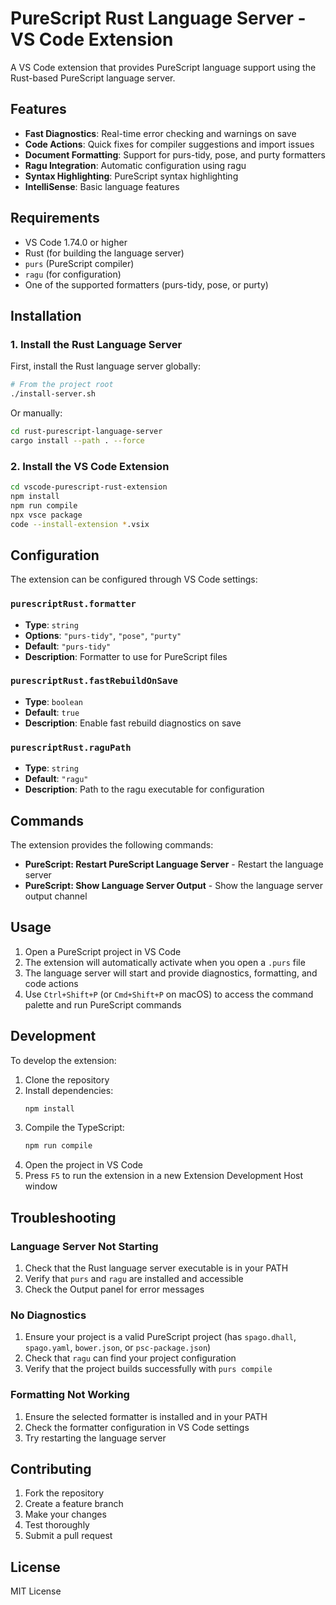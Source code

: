 # PureScript Rust Language Server - VS Code Extension

A VS Code extension that provides PureScript language support using the Rust-based PureScript language server.

## Features

- **Fast Diagnostics**: Real-time error checking and warnings on save
- **Code Actions**: Quick fixes for compiler suggestions and import issues
- **Document Formatting**: Support for purs-tidy, pose, and purty formatters
- **Ragu Integration**: Automatic configuration using ragu
- **Syntax Highlighting**: PureScript syntax highlighting
- **IntelliSense**: Basic language features

## Requirements

- VS Code 1.74.0 or higher
- Rust (for building the language server)
- `purs` (PureScript compiler)
- `ragu` (for configuration)
- One of the supported formatters (purs-tidy, pose, or purty)

## Installation

### 1. Install the Rust Language Server

First, install the Rust language server globally:

```bash
# From the project root
./install-server.sh
```

Or manually:

```bash
cd rust-purescript-language-server
cargo install --path . --force
```

### 2. Install the VS Code Extension

```bash
cd vscode-purescript-rust-extension
npm install
npm run compile
npx vsce package
code --install-extension *.vsix
```

## Configuration

The extension can be configured through VS Code settings:

### `purescriptRust.formatter`

- **Type**: `string`
- **Options**: `"purs-tidy"`, `"pose"`, `"purty"`
- **Default**: `"purs-tidy"`
- **Description**: Formatter to use for PureScript files

### `purescriptRust.fastRebuildOnSave`

- **Type**: `boolean`
- **Default**: `true`
- **Description**: Enable fast rebuild diagnostics on save

### `purescriptRust.raguPath`

- **Type**: `string`
- **Default**: `"ragu"`
- **Description**: Path to the ragu executable for configuration

## Commands

The extension provides the following commands:

- **PureScript: Restart PureScript Language Server** - Restart the language server
- **PureScript: Show Language Server Output** - Show the language server output channel

## Usage

1. Open a PureScript project in VS Code
2. The extension will automatically activate when you open a `.purs` file
3. The language server will start and provide diagnostics, formatting, and code actions
4. Use `Ctrl+Shift+P` (or `Cmd+Shift+P` on macOS) to access the command palette and run PureScript commands

## Development

To develop the extension:

1. Clone the repository
2. Install dependencies:
   ```bash
   npm install
   ```
3. Compile the TypeScript:
   ```bash
   npm run compile
   ```
4. Open the project in VS Code
5. Press `F5` to run the extension in a new Extension Development Host window

## Troubleshooting

### Language Server Not Starting

1. Check that the Rust language server executable is in your PATH
2. Verify that `purs` and `ragu` are installed and accessible
3. Check the Output panel for error messages

### No Diagnostics

1. Ensure your project is a valid PureScript project (has `spago.dhall`, `spago.yaml`, `bower.json`, or `psc-package.json`)
2. Check that `ragu` can find your project configuration
3. Verify that the project builds successfully with `purs compile`

### Formatting Not Working

1. Ensure the selected formatter is installed and in your PATH
2. Check the formatter configuration in VS Code settings
3. Try restarting the language server

## Contributing

1. Fork the repository
2. Create a feature branch
3. Make your changes
4. Test thoroughly
5. Submit a pull request

## License

MIT License
